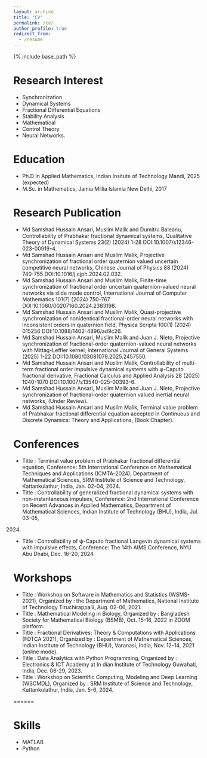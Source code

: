 ```yaml
---
layout: archive
title: "CV"
permalink: /cv/
author_profile: true
redirect_from:
  - /resume
---
```


{% include base_path %}

Research Interest
======
* Synchronization
* Dynamical Systems
* Fractional Differential Equations
* Stability Analysis
* Mathematical
* Control Theory
* Neural Networks.

Education
======
* Ph.D in Applied Mathematics, Indian Insitute of Technology Mandi, 2025 (expected)
* M.Sc. in Mathematics, Jamia Millia Islamia New Delhi, 2017

Research Publication
======
* Md Samshad Hussain Ansari, Muslim Malik and Dumitru Baleanu, Controllability of Prabhakar fractional dynamical systems, Qualitative Theory of Dynamical Systems 23(2)
 (2024) 1-28 DOI:10.1007/s12346-023-00919-4.
* Md Samshad Hussain Ansari and Muslim Malik, Projective synchronization of fractional
 order quaternion valued uncertain competitive neural networks, Chinese Journal of Physics
 88 (2024) 740-755 DOI:10.1016/j.cjph.2024.02.032.
* Md Samshad Hussain Ansari and Muslim Malik, Finite-time synchronization of fractional
 order uncertain quaternion-valued neural networks via slide mode control, International Journal
 of Computer Mathematics 101(7) (2024) 750-767 DOI:10.1080/00207160.2024.2383198.
* Md Samshad Hussain Ansari and Muslim Malik, Quasi-projective synchronization of
 nonidentical fractional-order neural networks with inconsistent orders in quaternion field,
 Physica Scripta 100(1) (2024) 015256 DOI:10.1088/1402-4896/ad9c26.
* Md Samshad Hussain Ansari, Muslim Malik and Juan J. Nieto, Projective synchronization
 of fractional-order quaternion-valued neural networks with Mittag-Leffler kernel, International
 Journal of General Systems (2025) 1-22 DOI:10.1080/03081079.2025.2457550.
* Md Samshad Hussain Ansari and Muslim Malik, Controllability of multi-term fractional
 order impulsive dynamical systems with φ-Caputo fractional derivative, Fractional Calculus
 and Applied Analysis 28 (2025) 1040-1070 DOI:10.1007/s13540-025-00393-6.
* Md Samshad Hussain Ansari, Muslim Malik and Juan J. Nieto, Projective synchronization
 of fractional-order quaternion valued inertial neural networks, (Under Review).
* Md Samshad Hussain Ansari and Muslim Malik, Terminal value problem of Prabhakar
 fractional differential equation accepted in Continuous and Discrete Dynamics: Theory and
 Applications, (Book Chapter).

Conferences
======
* Title : Terminal value problem of Prabhakar fractional differential equation,
 Conference: 5th International Conference on Mathematical Techniques and Applications
 (ICMTA-2024), Department of Mathematical Sciences, SRM Institute of Science and Technology, Kattankulathur, India, Jan. 02-04, 2024.
 * Title : Controllability of generalized fractional dynamical systems with non-instantaneous
 impulses, Conference: 2nd International Conference on Recent Advances in Applied Mathematics, Department of Mathematical Sciences, Indian Institute of Technology (BHU), India, Jul. 03-05,
 2024.
* Title : Controllability of ψ-Caputo fractional Langevin dynamical systems with impulsive
 effects, Conference: The 14th AIMS Conference, NYU Abu Dhabi, Dec. 16-20, 2024.

Workshops
======
* Title : Workshop on Software in Mathematics and Statistics (WSMS-2021), Organized by : the Department of Mathematics, National Institute of Technology Tiruchirappalli, Aug. 02-06, 2021.
* Title : Mathematical Modeling in Biology, Organized by : Bangladesh Society for Mathematical Biology (BSMB), Oct. 15-16, 2022 in ZOOM platform.
* Title : Fractional Derivatives: Theory & Computations with Applications (FDTCA 2021), Organized by : Department of Mathematical Sciences, Indian Institute of Technology (BHU), Varanasi, India, Nov. 12-14, 2021 (online mode).
* Title : Data Analytics with Python Programming, Organized by : Electronics & ICT Academy at In dian Institute of Technology Guwahati, India, Dec. 06-29, 2023.
* Title : Workshop on Scientific Computing, Modeling and Deep Learning (WSCMDL), Organized by : SRM Institute of Science and Technology, Kattankulathur, India, Jan. 5-6, 2024.


======


Skills
======
* MATLAB
* Python

